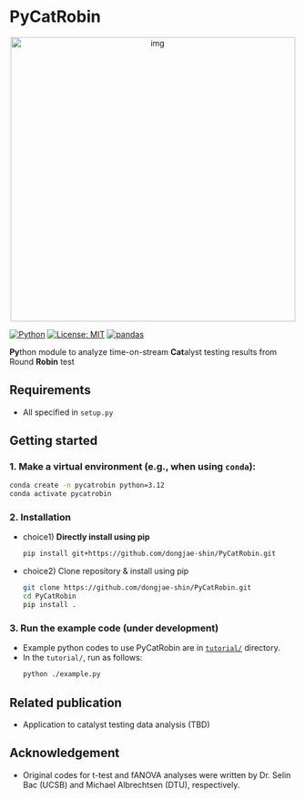 # PyCatRobin

<div align="center">
<img src="./imgs/PyCatRobin_img_251012.png" alt="img" width="500">
</div>

[![Python](https://img.shields.io/badge/python-3.12+-blue.svg)](https://www.python.org/downloads/)
[![License: MIT](https://img.shields.io/badge/License-MIT-yellow.svg)](https://opensource.org/licenses/MIT)
[![pandas](https://img.shields.io/badge/pandas-compatible-green.svg)](https://pandas.pydata.org/)

**Py**thon module to analyze time-on-stream **Cat**alyst testing results from Round **Robin** test

## Requirements
* All specified in `setup.py`

## Getting started
### 1. Make a virtual environment (e.g., when using `conda`):
``` bash
conda create -n pycatrobin python=3.12
conda activate pycatrobin
```
### 2. Installation
* choice1) **Directly install using pip**
  ``` bash
  pip install git+https://github.com/dongjae-shin/PyCatRobin.git
  ```
* choice2) Clone repository & install using pip
  ``` bash
  git clone https://github.com/dongjae-shin/PyCatRobin.git
  cd PyCatRobin
  pip install .
  ```
  
### 3. Run the example code (under development)
* Example python codes to use PyCatRobin are in [`tutorial/`](https://github.com/dongjae-shin/PyCatRobin/tree/main/tutorial) directory.
* In the `tutorial/`, run as follows:
  ``` bash
  python ./example.py
  ```

## Related publication
* Application to catalyst testing data analysis (TBD)

## Acknowledgement
* Original codes for t-test and fANOVA analyses were written by Dr. Selin Bac (UCSB) and Michael Albrechtsen (DTU), respectively.